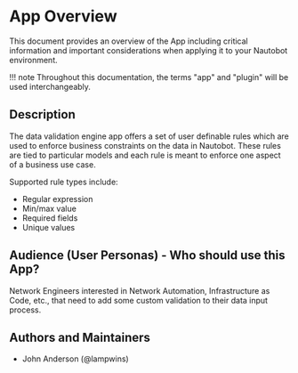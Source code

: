 # App Overview

This document provides an overview of the App including critical information and important considerations when applying it to your Nautobot environment.

!!! note
    Throughout this documentation, the terms "app" and "plugin" will be used interchangeably.

## Description

The data validation engine app offers a set of user definable rules which are used to enforce business constraints on the data in Nautobot. These rules are tied to particular models and each rule is meant to enforce one aspect of a business use case.

Supported rule types include:
- Regular expression
- Min/max value
- Required fields
- Unique values

## Audience (User Personas) - Who should use this App?

Network Engineers interested in Network Automation, Infrastructure as Code, etc., that need to add some custom validation to their data input process.

## Authors and Maintainers

- John Anderson (@lampwins)
